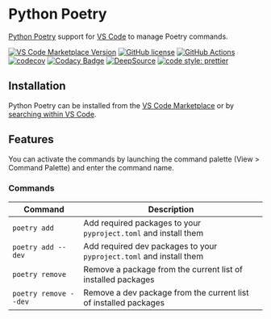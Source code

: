 # Python Poetry

[Python Poetry](https://python-poetry.org/) support for [VS Code](https://code.visualstudio.com/) to manage Poetry commands.

[![VS Code Marketplace Version](https://img.shields.io/visual-studio-marketplace/v/zeshuaro.vscode-python-poetry)](https://marketplace.visualstudio.com/items?itemName=zeshuaro.vscode-python-poetry)
[![GitHub license](https://img.shields.io/github/license/zeshuaro/vscode-poetry)](https://github.com/zeshuaro/vscode-poetry/blob/main/LICENSE)
[![GitHub Actions](https://github.com/zeshuaro/vscode-poetry/actions/workflows/github-actions.yml/badge.svg)](https://github.com/zeshuaro/vscode-poetry/actions/workflows/github-actions.yml)
[![codecov](https://codecov.io/gh/zeshuaro/vscode-poetry/branch/main/graph/badge.svg?token=JNWUUW0XDE)](https://codecov.io/gh/zeshuaro/vscode-poetry)
[![Codacy Badge](https://app.codacy.com/project/badge/Grade/49b5ec82beee426dbfacab87311960ee)](https://www.codacy.com/gh/zeshuaro/vscode-poetry/dashboard?utm_source=github.com&amp;utm_medium=referral&amp;utm_content=zeshuaro/vscode-poetry&amp;utm_campaign=Badge_Grade)
[![DeepSource](https://deepsource.io/gh/zeshuaro/vscode-poetry.svg/?label=active+issues&token=qCAmnymVcLjqZmQOIYGhkArV)](https://deepsource.io/gh/zeshuaro/vscode-poetry/?ref=repository-badge)
[![code style: prettier](https://img.shields.io/badge/code_style-prettier-ff69b4.svg)](https://github.com/prettier/prettier)

## Installation

Python Poetry can be installed from the [VS Code Marketplace](https://marketplace.visualstudio.com/items?itemName=zeshuaro.vscode-python-poetry) or by [searching within VS Code](https://code.visualstudio.com/docs/editor/extension-gallery#_search-for-an-extension).

## Features

You can activate the commands by launching the command palette (View > Command Palette) and enter the command name.

### Commands

| Command               | Description                                                         |
| --------------------- | ------------------------------------------------------------------- |
| `poetry add`          | Add required packages to your `pyproject.toml` and install them     |
| `poetry add --dev`    | Add required dev packages to your `pyproject.toml` and install them |
| `poetry remove`       | Remove a package from the current list of installed packages        |
| `poetry remove --dev` | Remove a dev package from the current list of installed packages    |
